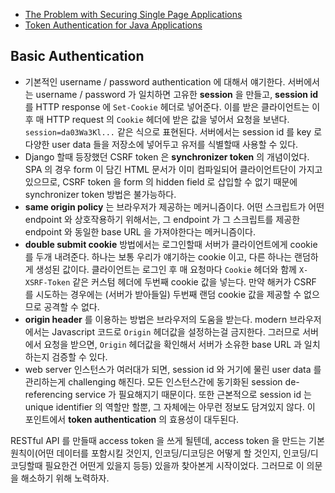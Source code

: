 * [The Problem with Securing Single Page Applications](https://stormpath.com/blog/secure-single-page-app-problem)
* [Token Authentication for Java Applications](https://stormpath.com/blog/token-auth-for-java)

## Basic Authentication

* 기본적인 username / password authentication 에 대해서 얘기한다. 서버에서는 username / password 가 일치하면 고유한 **session** 을 만들고, **session id** 를 HTTP response 에 `Set-Cookie` 헤더로 넣어준다. 이를 받은 클라이언트는 이후 매 HTTP request 의 `Cookie` 헤더에 받은 값을 넣어서 요청을 보낸다. `session=da03Wa3Kl...` 같은 식으로 표현된다. 서버에서는 session id 를 key 로 다양한 user data 들을 저장소에 넣어두고 유저를 식별할때 사용할 수 있다.
* Django 할때 등장했던 CSRF token 은 **synchronizer token** 의 개념이었다. SPA 의 경우 form 이 담긴 HTML 문서가 이미 컴파일되어 클라이언트단이 가지고 있으므로, CSRF token 을 form 의 hidden field 로 삽입할 수 없기 때문에 synchronizer token 방법은 불가능하다.
* **same origin policy** 는 브라우저가 제공하는 메커니즘이다. 어떤 스크립트가 어떤 endpoint 와 상호작용하기 위해서는, 그 endpoint 가 그 스크립트를 제공한 endpoint 와 동일한 base URL 을 가져야한다는 메커니즘이다.
* **double submit cookie** 방법에서는 로그인할때 서버가 클라이언트에게 cookie 를 두개 내려준다. 하나는 보통 우리가 얘기하는 cookie 이고, 다른 하나는 랜덤하게 생성된 값이다. 클라이언트는 로그인 후 매 요청마다 `Cookie` 헤더와 함께 `X-XSRF-Token` 같은 커스텀 헤더에 두번째 cookie 값을 넣는다. 만약 해커가 CSRF 를 시도하는 경우에는 (서버가 받아들일) 두번째 랜덤 cookie 값을 제공할 수 없으므로 공격할 수 없다.
* **origin header** 를 이용하는 방법은 브라우저의 도움을 받는다. modern 브라우저에서는 Javascript 코드로 `Origin` 헤더값을 설정하는걸 금지한다. 그러므로 서버에서 요청을 받으면, `Origin` 헤더값을 확인해서 서버가 소유한 base URL 과 일치하는지 검증할 수 있다.
* web server 인스턴스가 여러대가 되면, session id 와 거기에 물린 user data 를 관리하는게 challenging 해진다. 모든 인스턴스간에 동기화된 session de-referencing service 가 필요해지기 때문이다. 또한 근본적으로 session id 는 unique identifier 의 역할만 할뿐, 그 자체에는 아무런 정보도 담겨있지 않다. 이 포인트에서 **token authentication** 의 효용성이 대두된다.

RESTful API 를 만들때 access token 을 쓰게 될텐데, access token 을 만드는 기본 원칙이(어떤 데이터를 포함시킬 것인지, 인코딩/디코딩은 어떻게 할 것인지, 인코딩/디코딩할때 필요한건 어떤게 있을지 등등) 있을까 찾아본게 시작이었다. 그러므로 이 의문을 해소하기 위해 노력하자.
